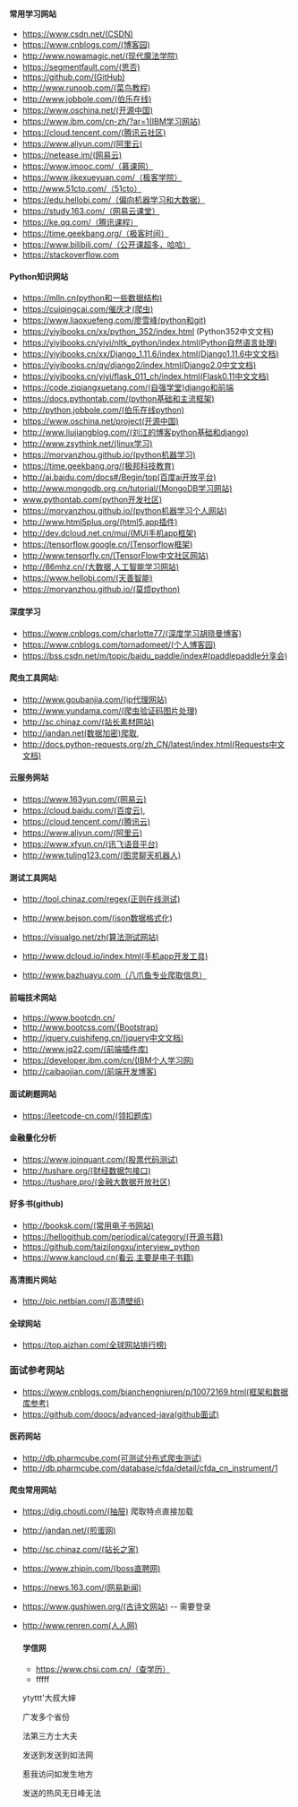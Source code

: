 #### 常用学习网站

-   https://www.csdn.net/(CSDN)
-   https://www.cnblogs.com/(博客园)
-   http://www.nowamagic.net/(现代魔法学院)
-   https://segmentfault.com/(思否)
-   https://github.com/(GitHub)
-   http://www.runoob.com/(菜鸟教程)
-   http://www.jobbole.com/(伯乐在线)
-   https://www.oschina.net/(开源中国)
-   https://www.ibm.com/cn-zh/?ar=1(IBM学习网站)
-   https://cloud.tencent.com/(腾讯云社区)
-   https://www.aliyun.com/(阿里云)
-   https://netease.im/(网易云)
-   https://www.imooc.com/（慕课网）
-   https://www.jikexueyuan.com/（极客学院）
-   http://www.51cto.com/（51cto）
-   https://edu.hellobi.com/（偏向机器学习和大数据）
-   https://study.163.com/（网易云课堂）
-   https://ke.qq.com/（腾讯课程）
-   https://time.geekbang.org/（极客时间）
-   https://www.bilibili.com/（公开课超多，哈哈）
-   https://stackoverflow.com

#### Python知识网站

- https://mlln.cn(python和一些数据结构)
- https://cuiqingcai.com/催庆才(爬虫)
- https://www.liaoxuefeng.com/廖雪峰(python和git)
- https://yiyibooks.cn/xx/python_352/index.html (Python352中文文档)
- https://yiyibooks.cn/yiyi/nltk_python/index.html(Python自然语言处理)
- https://yiyibooks.cn/xx/Django_1.11.6/index.html(Django1.11.6中文文档)
- https://yiyibooks.cn/qy/django2/index.html(Django2.0中文文档)
- https://yiyibooks.cn/yiyi/flask_011_ch/index.html(Flask0.11中文文档)
- https://code.ziqiangxuetang.com/(自强学堂)django和前端
- https://docs.pythontab.com/(python基础和主流框架)
- http://python.jobbole.com/(伯乐在线python)
- https://www.oschina.net/project(开源中国)
- http://www.liujiangblog.com/(刘江的博客python基础和django)
- http://www.zsythink.net/(linux学习)
- https://morvanzhou.github.io/(python机器学习)
- https://time.geekbang.org/(极邦科技教育)
- http://ai.baidu.com/docs#/Begin/top(百度ai开放平台)
- http://www.mongodb.org.cn/tutorial/(MongoDB学习网站)
- www.pythontab.com(python开发社区)
- https://morvanzhou.github.io/(python机器学习个人网站)
- http://www.html5plus.org/(html5,app插件)
- http://dev.dcloud.net.cn/mui/(MUI手机app框架)
- https://tensorflow.google.cn/(Tensorflow框架)
- http://www.tensorfly.cn/(TensorFlow中文社区网站)
- http://86mhz.cn/(大数据,人工智能学习网站)
- https://www.hellobi.com/(天善智能)
- https://morvanzhou.github.io/(莫烦python)

#### 深度学习

- https://www.cnblogs.com/charlotte77/(深度学习胡晓曼博客)
- https://www.cnblogs.com/tornadomeet/(个人博客园)
- https://bss.csdn.net/m/topic/baidu_paddle/index#(paddlepaddle分享会)

#### 爬虫工具网站:

- http://www.goubanjia.com/(ip代理网站)
- http://www.yundama.com/(爬虫验证码图片处理)
- http://sc.chinaz.com/(站长素材网站)
- http://jandan.net(数据加密)爬取,
- http://docs.python-requests.org/zh_CN/latest/index.html(Requests中文文档)

#### 云服务网站

- https://www.163yun.com/(网易云)
- https://cloud.baidu.com/(百度云),
- https://cloud.tencent.com/(腾讯云)
- https://www.aliyun.com/(阿里云)
- https://www.xfyun.cn/(讯飞语音平台)
- http://www.tuling123.com/(图灵聊天机器人)

#### 测试工具网站

- http://tool.chinaz.com/regex(正则在线测试)

- http://www.bejson.com/(json数据格式化)

- https://visualgo.net/zh(算法测试网站)

- http://www.dcloud.io/index.html(手机app开发工具)

- http://www.bazhuayu.com（八爪鱼专业爬取信息）

  

#### 前端技术网站

- https://www.bootcdn.cn/
- http://www.bootcss.com/(Bootstrap)
- http://jquery.cuishifeng.cn/(jquery中文文档)
- http://www.jq22.com/(前端插件库)
- https://developer.ibm.com/cn/(IBM个人学习网)
- http://caibaojian.com/(前端开发博客)

#### 面试刷题网站

- https://leetcode-cn.com/(领扣题库)



#### 金融量化分析

- https://www.joinquant.com/(股票代码测试)
- http://tushare.org/(财经数据包接口)
- https://tushare.pro/(金融大数据开放社区)

#### 好多书(github)

- http://booksk.com/(常用电子书网站)
- https://hellogithub.com/periodical/category/(开源书籍)
- https://github.com/taizilongxu/interview_python
- https://www.kancloud.cn(看云,主要是电子书籍)

#### 高清图片网站

- http://pic.netbian.com/(高清壁纸)

#### 全球网站

- https://top.aizhan.com(全球网站排行榜)

### 面试参考网站

- https://www.cnblogs.com/bianchengniuren/p/10072169.html(框架和数据库参考)
- https://github.com/doocs/advanced-java(github面试)



#### 医药网站

- http://db.pharmcube.com(可测试分布式爬虫测试)
- http://db.pharmcube.com/database/cfda/detail/cfda_cn_instrument/1

#### 爬虫常用网站

- https://dig.chouti.com/(抽屉)  爬取特点直接加载

- http://jandan.net/(煎蛋网)

- http://sc.chinaz.com/(站长之家)

- https://www.zhipin.com/(boss直聘网)

- https://news.163.com/(网易新闻)

- https://www.gushiwen.org/(古诗文网站)   -- 需要登录

- http://www.renren.com(人人网)

    

  #### 学信网

  - https://www.chsi.com.cn/（查学历）
  - fffff

  ytyttt'大叔大婶

  

  广发多个省份

  法第三方士大夫

  发送到发送到如法网

  惹我访问如发生地方

   发送的热风无日峰无法

  

